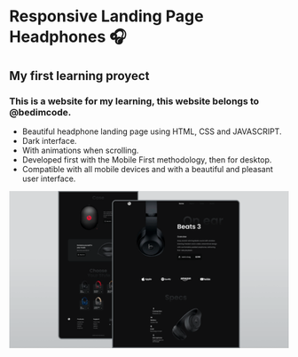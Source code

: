 # Responsive Landing Page Headphones 🎧
## My first learning proyect
### This is a website for my learning, this website belongs to @bedimcode.

- Beautiful headphone landing page using HTML, CSS and JAVASCRIPT.
- Dark interface.
- With animations when scrolling.
- Developed first with the Mobile First methodology, then for desktop.
- Compatible with all mobile devices and with a beautiful and pleasant user interface.


![](/preview.png)
